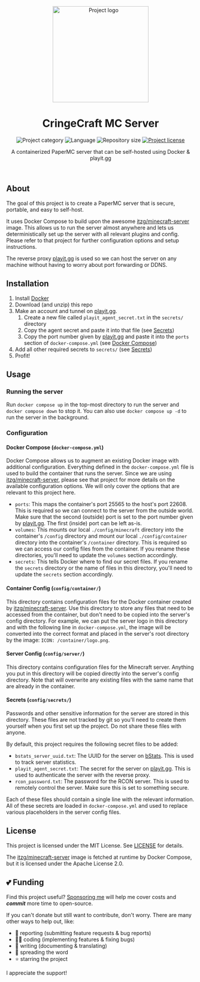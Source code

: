 <!-- Project Header -->
<div align="center">
  <img class="projectLogo" src="config/container/logo.png" alt="Project logo" title="Project logo" width="256">

  <h1 class="projectName">CringeCraft MC Server</h1>

  <p class="projectBadges">
    <img src="https://johng.io/badges/category/Container.svg" alt="Project category" title="Project category">
    <img src="https://img.shields.io/github/languages/top/jerboa88/CringeCraft.svg" alt="Language" title="Language">
    <img src="https://img.shields.io/github/repo-size/jerboa88/CringeCraft.svg" alt="Repository size" title="Repository size">
    <a href="LICENSE">
      <img src="https://img.shields.io/github/license/jerboa88/CringeCraft.svg" alt="Project license" title="Project license"/>
    </a>
  </p>

  <p class="projectDesc">
    A containerized PaperMC server that can be self-hosted using Docker & playit.gg
  </p>

  <br/>
</div>


## About
The goal of this project is to create a PaperMC server that is secure, portable, and easy to self-host.

It uses Docker Compose to build upon the awesome [itzg/minecraft-server] image. This allows us to run the server almost anywhere and lets us deterministically set up the server with all relevant plugins and config. Please refer to that project for further configuration options and setup instructions.

The reverse proxy [playit.gg] is used so we can host the server on any machine without having to worry about port forwarding or DDNS.


## Installation
1. Install [Docker](https://www.docker.com/)
3. Download (and unzip) this repo
4. Make an account and tunnel on [playit.gg].
   1. Create a new file called `playit_agent_secret.txt` in the `secrets/` directory
   2. Copy the agent secret and paste it into that file (see [Secrets](#secrets))
   3. Copy the port number given by [playit.gg] and paste it into the `ports` section of `docker-compose.yml` (see [Docker Compose](#docker-compose]))
5. Add all other required secrets to `secrets/` (see [Secrets](#secrets))
6. Profit!


## Usage
### Running the server
Run `docker compose up` in the top-most directory to run the server and `docker compose down` to stop it. You can also use `docker compose up -d` to run the server in the background.

### Configuration
#### Docker Compose (`docker-compose.yml`)
Docker Compose allows us to augment an existing Docker image with additional configuration. Everything defined in the `docker-compose.yml` file is used to build the container that runs the server. Since we are using [itzg/minecraft-server], please see that project for more details on the available configuration options. We will only cover the options that are relevant to this project here.

- `ports`: This maps the container's port 25565 to the host's port 22608. This is required so we can connect to the server from the outside world. Make sure that the second (outside) port is set to the port number given by [playit.gg]. The first (inside) port can be left as-is.
- `volumes`: This mounts our local `./config/minecraft` directory into the container's `/config` directory and mount our local `./config/container` directory into the container's `/container` directory. This is required so we can access our config files from the container. If you rename these directories, you'll need to update the `volumes` section accordingly.
- `secrets`: This tells Docker where to find our secret files. If you rename the `secrets` directory or the name of files in this directory, you'll need to update the `secrets` section accordingly.


#### Container Config (`config/container/`)
This directory contains configuration files for the Docker container created by [itzg/minecraft-server]. Use this directory to store any files that need to be accessed from the container, but don't need to be copied into the server's config directory. For example, we can put the server logo in this directory and with the following line in `docker-compose.yml`, the image will be converted into the correct format and placed in the server's root directory by the image: `ICON: /container/logo.png`.

#### Server Config (`config/server/`)
This directory contains configuration files for the Minecraft server. Anything you put in this directory will be copied directly into the server's config directory. Note that will overwrite any existing files with the same name that are already in the container.

#### Secrets (`config/secrets/`)
Passwords and other sensitive information for the server are stored in this directory. These files are not tracked by git so you'll need to create them yourself when you first set up the project. Do not share these files with anyone.

By default, this project requires the following secret files to be added:
- `bstats_server_uuid.txt`: The UUID for the server on [bStats]. This is used to track server statistics.
- `playit_agent_secret.txt`: The secret for the server on [playit.gg]. This is used to authenticate the server with the reverse proxy.
- `rcon_password.txt`: The password for the RCON server. This is used to remotely control the server. Make sure this is set to something secure.

Each of these files should contain a single line with the relevant information. All of these secrets are loaded in `docker-compose.yml` and used to replace various placeholders in the server config files.


## License
This project is licensed under the MIT License. See [LICENSE](LICENSE) for details.

The [itzg/minecraft-server] image is fetched at runtime by Docker Compose, but it is licensed under the Apache License 2.0.


## 💕 Funding

Find this project useful? [Sponsoring me](https://johng.io/funding) will help me cover costs and **_commit_** more time to open-source.

If you can't donate but still want to contribute, don't worry. There are many other ways to help out, like:

- 📢 reporting (submitting feature requests & bug reports)
- 👨‍💻 coding (implementing features & fixing bugs)
- 📝 writing (documenting & translating)
- 💬 spreading the word
- ⭐ starring the project

I appreciate the support!


[itzg/minecraft-server]: https://github.com/itzg/docker-minecraft-server
[playit.gg]: https://playit.gg/
[bStats]: https://bstats.org/
